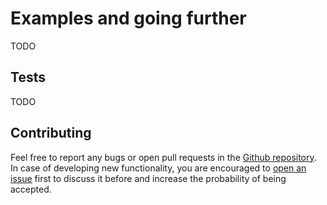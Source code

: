 # Examples and going further

TODO

## Tests

TODO

## Contributing

Feel free to report any bugs or open pull requests in the [Github repository](https://github.com/noeldemartin/soukai). In case of developing new functionality, you are encouraged to [open an issue](https://github.com/NoelDeMartin/soukai/issues/new) first to discuss it before and increase the probability of being accepted.
